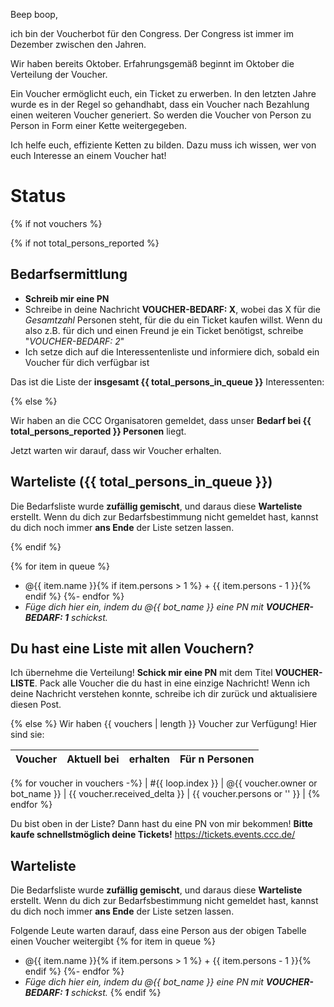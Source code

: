 Beep boop,

ich bin der Voucherbot für den Congress. Der Congress ist immer im Dezember zwischen den Jahren.

Wir haben bereits Oktober. Erfahrungsgemäß beginnt im Oktober die Verteilung der Voucher.

Ein Voucher ermöglicht euch, ein Ticket zu erwerben. In den letzten Jahre wurde es in der Regel so gehandhabt, dass ein Voucher nach Bezahlung einen weiteren Voucher generiert. So werden die Voucher von Person zu Person in Form einer Kette weitergegeben.

Ich helfe euch, effiziente Ketten zu bilden. Dazu muss ich wissen, wer von euch Interesse an einem Voucher hat!

# Status

{% if not vouchers %}

{% if not total_persons_reported %}

## Bedarfsermittlung

- **Schreib mir eine PN**
- Schreibe in deine Nachricht **VOUCHER-BEDARF: X**, wobei das X für die *Gesamtzahl* Personen steht, für die du ein Ticket kaufen willst.
  Wenn du also z.B. für dich und einen Freund je ein Ticket benötigst, schreibe "*VOUCHER-BEDARF: 2*"
- Ich setze dich auf die Interessentenliste und informiere dich, sobald ein Voucher für dich verfügbar ist

Das ist die Liste der **insgesamt {{ total_persons_in_queue }}** Interessenten:

{% else %}

Wir haben an die CCC Organisatoren gemeldet, dass unser **Bedarf bei {{ total_persons_reported }} Personen** liegt.

Jetzt warten wir darauf, dass wir Voucher erhalten.

## Warteliste ({{ total_persons_in_queue }})

Die Bedarfsliste wurde **zufällig gemischt**, und daraus diese **Warteliste** erstellt.
Wenn du dich zur Bedarfsbestimmung nicht gemeldet hast, kannst du dich noch immer **ans Ende** der Liste setzen lassen.

{% endif %}

{% for item in queue %}
  - @{{ item.name }}{% if item.persons > 1 %} + {{ item.persons - 1 }}{% endif %}
{%- endfor %}
  - *Füge dich hier ein, indem du @{{ bot_name }} eine PN mit **VOUCHER-BEDARF: 1** schickst.*


## Du hast eine Liste mit allen Vouchern?

Ich übernehme die Verteilung! **Schick mir eine PN** mit dem Titel **VOUCHER-LISTE**.
Pack alle Voucher die du hast in eine einzige Nachricht!
Wenn ich deine Nachricht verstehen konnte, schreibe ich dir zurück und aktualisiere diesen Post.

{% else %}
Wir haben {{ vouchers | length }} Voucher zur Verfügung! Hier sind sie:

| Voucher | Aktuell bei | erhalten | Für n Personen |
| ------- | ----------- |----------| -------------- |
{% for voucher in vouchers -%}
| #{{ loop.index }} | @{{ voucher.owner or bot_name }} | {{ voucher.received_delta }} | {{ voucher.persons or '' }} |
{% endfor %}

Du bist oben in der Liste? Dann hast du eine PN von mir bekommen! **Bitte kaufe schnellstmöglich deine Tickets!** https://tickets.events.ccc.de/

## Warteliste

Die Bedarfsliste wurde **zufällig gemischt**, und daraus diese **Warteliste** erstellt.
Wenn du dich zur Bedarfsbestimmung nicht gemeldet hast, kannst du dich noch immer **ans Ende** der Liste setzen lassen.

Folgende Leute warten darauf, dass eine Person aus der obigen Tabelle einen Voucher weitergibt
{% for item in queue %}
  - @{{ item.name }}{% if item.persons > 1 %} + {{ item.persons - 1 }}{% endif %}
{%- endfor %}
  - *Füge dich hier ein, indem du @{{ bot_name }} eine PN mit **VOUCHER-BEDARF: 1** schickst.*
{% endif %}
